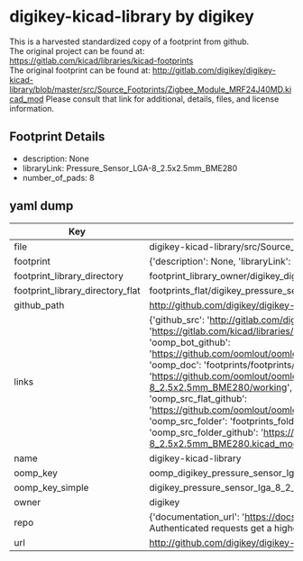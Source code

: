# digikey-kicad-library by digikey  
This is a harvested standardized copy of a footprint from github.  
The original project can be found at:  
https://gitlab.com/kicad/libraries/kicad-footprints  
The original footprint can be found at:
http://gitlab.com/digikey/digikey-kicad-library/blob/master/src/Source_Footprints/Zigbee_Module_MRF24J40MD.kicad_mod
Please consult that link for additional, details, files, and license information.  
## Footprint Details
* description: None  
* libraryLink: Pressure_Sensor_LGA-8_2.5x2.5mm_BME280  
* number_of_pads: 8  
## yaml dump  
| Key | Value |  
| --- | --- |  
| file | digikey-kicad-library/src/Source_Footprints/Pressure_Sensor_LGA-8_2.5x2.5mm_BME280.kicad_mod |  
| footprint | {'description': None, 'libraryLink': 'Pressure_Sensor_LGA-8_2.5x2.5mm_BME280', 'number_of_pads': 8} |  
| footprint_library_directory | footprint_library_owner/digikey_digikey-kicad-library |  
| footprint_library_directory_flat | footprints_flat/digikey_pressure_sensor_lga_8_2_5x2_5mm_bme280_pressure_sensor_lga_8_2_5x2_5mm_bme280/working |  
| github_path | http://github.com/digikey/digikey-kicad-library/blob/master/src/Source_Footprints/Pressure_Sensor_LGA-8_2.5x2.5mm_BME280.kicad_mod |  
| links | {'github_src': 'http://gitlab.com/digikey/digikey-kicad-library/blob/master/src/Source_Footprints/Zigbee_Module_MRF24J40MD.kicad_mod', 'github_src_repo': 'https://gitlab.com/kicad/libraries/kicad-footprints', 'oomp_bot': 'footprints/digikey_pressure_sensor_lga_8_2_5x2_5mm_bme280_pressure_sensor_lga_8_2_5x2_5mm_bme280/working', 'oomp_bot_github': 'https://github.com/oomlout/oomlout_oomp_footprint_bot/tree/main/footprints/digikey_pressure_sensor_lga_8_2_5x2_5mm_bme280_pressure_sensor_lga_8_2_5x2_5mm_bme280/working', 'oomp_doc': 'footprints/footprints/digikey/Pressure_Sensor_LGA-8_2.5x2.5mm_BME280.kicad_mod/Pressure_Sensor_LGA-8_2.5x2.5mm_BME280/working/', 'oomp_doc_github': 'https://github.com/oomlout/oomlout_oomp_footprint_doc/tree/main/footprints/footprints/digikey/Pressure_Sensor_LGA-8_2.5x2.5mm_BME280.kicad_mod/Pressure_Sensor_LGA-8_2.5x2.5mm_BME280/working', 'oomp_src_flat': 'footprints_flat/footprints_flat/digikey_pressure_sensor_lga_8_2_5x2_5mm_bme280_pressure_sensor_lga_8_2_5x2_5mm_bme280/working', 'oomp_src_flat_github': 'https://github.com/oomlout/oomlout_oomp_footprint_src/tree/main/footprints_flat/digikey_pressure_sensor_lga_8_2_5x2_5mm_bme280_pressure_sensor_lga_8_2_5x2_5mm_bme280/working', 'oomp_src_folder': 'footprints_folder/footprints_folder/digikey/Pressure_Sensor_LGA-8_2.5x2.5mm_BME280.kicad_mod/Pressure_Sensor_LGA-8_2.5x2.5mm_BME280/working', 'oomp_src_folder_github': 'https://github.com/oomlout/oomlout_oomp_footprint_src/tree/main/footprints_folder/digikey/Pressure_Sensor_LGA-8_2.5x2.5mm_BME280.kicad_mod/Pressure_Sensor_LGA-8_2.5x2.5mm_BME280/working'} |  
| name | digikey-kicad-library |  
| oomp_key | oomp_digikey_pressure_sensor_lga_8_2_5x2_5mm_bme280_pressure_sensor_lga_8_2_5x2_5mm_bme280 |  
| oomp_key_simple | digikey_pressure_sensor_lga_8_2_5x2_5mm_bme280_pressure_sensor_lga_8_2_5x2_5mm_bme280 |  
| owner | digikey |  
| repo | {'documentation_url': 'https://docs.github.com/rest/overview/resources-in-the-rest-api#rate-limiting', 'message': "API rate limit exceeded for 84.66.173.59. (But here's the good news: Authenticated requests get a higher rate limit. Check out the documentation for more details.)"} |  
| url | http://github.com/digikey/digikey-kicad-library |  

